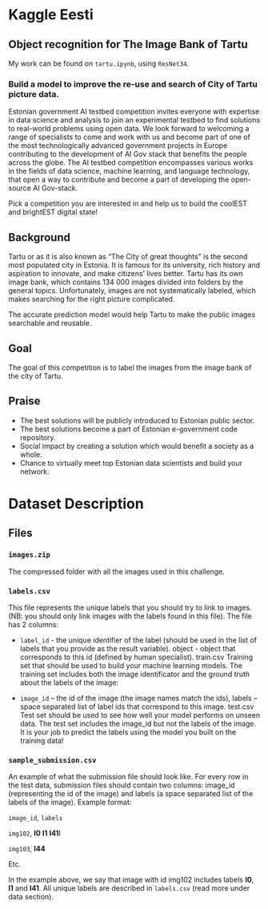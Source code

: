 # Kaggle Eesti

## Object recognition for The Image Bank of Tartu

My work can be found on `tartu.ipynb`, using `ResNet34`.

### Build a model to improve the re-use and search of City of Tartu picture data.

Estonian government AI testbed competition invites everyone with expertise in data science and analysis to join an experimental testbed to find solutions to real-world problems using open data. We look forward to welcoming a range of specialists to come and work with us and become part of one of the most technologically advanced government projects in Europe contributing to the development of AI Gov stack that benefits the people across the globe. The AI testbed competition encompasses various works in the fields of data science, machine learning, and language technology, that open a way to contribute and become a part of developing the open-source AI Gov-stack.

Pick a competition you are interested in and help us to build the coolEST and brightEST digital state!

## Background
Tartu or as it is also known as “The City of great thoughts” is the second most populated city in Estonia. It is famous for its university, rich history and aspiration to innovate, and make citizens’ lives better.
Tartu has its own image bank, which contains 134 000 images divided into folders by the general topics. Unfortunately, images are not systematically labeled, which makes searching for the right picture complicated.

The accurate prediction model would help Tartu to make the public images searchable and reusable.

## Goal
The goal of this competition is to label the images from the image bank of the city of Tartu.

## Praise
* The best solutions will be publicly introduced to Estonian public sector.
* The best solutions become a part of Estonian e-government code repository.
* Social impact by creating a solution which would benefit a society as a whole.
* Chance to virtually meet top Estonian data scientists and build your network.

# Dataset Description
## Files
### `images.zip`
The compressed folder with all the images used in this challenge.

### `labels.csv`
This file represents the unique labels that you should try to link to images. (NB: you should only link images with the labels found in this file). The file has 2 columns:

* `label_id` - the unique identifier of the label (should be used in the list of labels that you provide as the result variable).
object - object that corresponds to this id (defined by human specialist).
train.csv
Training set that should be used to build your machine learning models. The training set includes both the image identificator and the ground truth about the labels of the image:

*  `image_id` – the id of the image (the image names match the ids),
labels – space separated list of label ids that correspond to this image.
test.csv
Test set should be used to see how well your model performs on unseen data. The test set includes the image_id but not the labels of the image. It is your job to predict the labels using the model you built on the training data!

### `sample_submission.csv`
An example of what the submission file should look like. For every row in the test data, submission files should contain two columns: image_id (representing the id of the image) and labels (a space separated list of the labels of the image). Example format:

`image_id`, `labels`

`img102`, **l0** **l1** **l41**I 

`img103`, **l44**

Etc.

In the example above, we say that image with id img102 includes labels **l0**, **l1** and **l41**. All unique labels are described in `labels.csv` (read more under data section).
